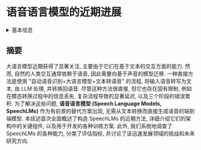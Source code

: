 # 语音语言模型的近期进展

<details>
<summary>基本信息</summary>

- 标题: "Recent Advances in Speech Language Models: A Survey"
- 作者:
  - 01 Wenqian Cui - 香港中文大学 CUHK
  - 02 Dianzhi Yu - 香港中文大学 CUHK
  - 03 Xiaoqi Jiao - 腾讯 LightSpeed Studios
  - 04 Ziqiao Meng - 香港中文大学 CUHK
  - 05 Guangyan Zhang - 腾讯 LightSpeed Studios
  - 06 Qichao Wang - 腾讯 AI Lab
  - 07 Yiwen Guo - 独立研究者
  - 08 Irwin King - 香港中文大学 CUHK
- 链接:
  - [ArXiv](https://arxiv.org/abs/2410.03751)
  - [Publication]
  - [Github](https://github.com/dreamtheater123/Awesome-SpeechLM-Survey)
  - [Demo]
- 文件:
  - [ArXiv](PDF/S20241001__Recent_Advances_in_Speech_Language_Models__A_Survey[2410.03751v3].pdf)
  - [Publication] #TODO

</details>

## 摘要

大语言模型近期获得了显著关注, 主要由于它们在基于文本的交互方面的能力.
然而, 自然的人类交互通常依赖于语音, 因此需要向基于声音的模型迁移.
一种直接方法是使用 "自动语音识别+大语言模型+文本转语音" 的流程, 将输入语音转写为文本, 由 LLM 处理, 并转换回语音.
尽管这种方法很直接, 但它也存在固有限制, 例如在模态转换过程中的信息丢失, 复杂流程导致的显著延迟, 以及三个阶段的错误累积.
为了解决这些问题, **语音语言模型 (Speech Language Models, SpeechLMs)** 作为有前景的替代方案出现, 无需从文本转换而直接生成语音的端到端模型.
本综述首次全面概述了构造 SpeechLMs 的近期方法, 详细介绍它们的架构中的关键组件, 以及用于开发的各种训练方案.
此外, 我们系统地调查了 SpeechLMs 的各种能力, 分类了评估指标, 并讨论了该迅速发展领域的挑战和未来研究方向.
